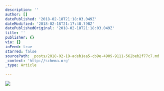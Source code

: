 ```yaml
---
description: ''
author: []
datePublished: '2018-02-18T21:18:03.049Z'
dateModified: '2018-02-18T21:17:48.798Z'
datePublishedOriginal: '2018-02-18T21:18:03.049Z'
title: ''
publisher: {}
via: {}
inFeed: true
starred: false
sourcePath: _posts/2018-02-18-adeb1aa5-cb9e-4909-9111-562beb2f77c7.md
_context: 'http://schema.org'
_type: Article

---
```

![](https://the-grid-user-content.s3-us-west-2.amazonaws.com/784404c8-b9ec-44bf-bbc2-e401529077af.jpg)